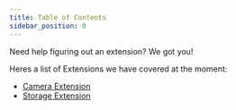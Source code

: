 ```yaml
---
title: Table of Contents
sidebar_position: 0
---
```


Need help figuring out an extension? We got you!

Heres a list of Extensions we have covered at the moment:

- [Camera Extension](camera)
- [Storage Extension](storage)